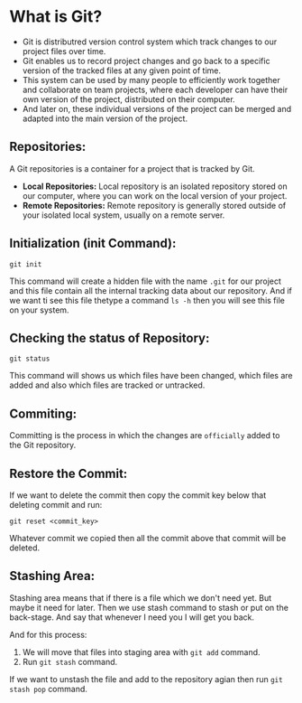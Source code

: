 # **What is Git?**

- Git is distributred version control system which track changes to our project files over time.
- Git enables us to record project changes and go back to a specific version of the tracked files at any given point of time.
- This system can be used by many people to efficiently work together and collaborate on team projects, where each developer can have their own version of the project, distributed on their computer.
- And later on, these individual versions of the project can be merged and adapted into the main version of the project.

## **Repositories:**

A Git repositories is a container for a project that is tracked by Git.

- **Local Repositories:** Local repository is an isolated repository stored on our computer, where you can work on the local version of your project.
- **Remote Repositories:** Remote repository is generally stored outside of your isolated local system, usually on a remote server.

## **Initialization (init Command):**

```
git init
```

This command will create a hidden file with the name `.git` for our project and this file contain all the internal tracking data about our repository.
And if we want ti see this file thetype a command `ls -h` then you will see this file on your system.

## **Checking the status of Repository:**

```
git status
```

This command will shows us which files have been changed, which files are added and also which files are tracked or untracked.

## **Commiting:**

Committing is the process in which the changes are `officially` added to the Git repository.

## **Restore the Commit:**

If we want to delete the commit then copy the commit key below that deleting commit and run:

```
git reset <commit_key>
```

Whatever commit we copied then all the commit above that commit will be deleted.

## **Stashing Area:**

Stashing area means that if there is a file which we don't need yet. But maybe it need for later. Then we use stash command to stash or put on the back-stage. And say that whenever I need you I will get you back.

And for this process:

1. We will move that files into staging area with `git add` command.
2. Run `git stash` command.

If we want to unstash the file and add to the repository agian then run `git stash pop` command.
